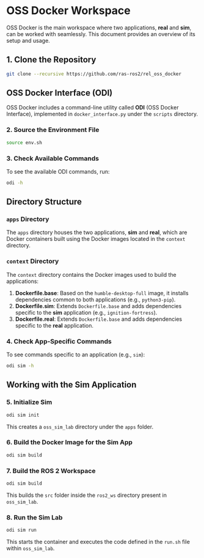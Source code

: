 # OSS Docker Workspace

OSS Docker is the main workspace where two applications, **real** and **sim**, can be worked with seamlessly. This document provides an overview of its setup and usage.

## 1. Clone the Repository
```bash
git clone --recursive https://github.com/ras-ros2/rel_oss_docker
```

## OSS Docker Interface (ODI)
OSS Docker includes a command-line utility called **ODI** (OSS Docker Interface), implemented in `docker_interface.py` under the `scripts` directory.

### 2. Source the Environment File
```bash
source env.sh
```

### 3. Check Available Commands
To see the available ODI commands, run:
```bash
odi -h
```

## Directory Structure
### `apps` Directory
The `apps` directory houses the two applications, **sim** and **real**, which are Docker containers built using the Docker images located in the `context` directory.

### `context` Directory
The `context` directory contains the Docker images used to build the applications:
1. **Dockerfile.base**: Based on the `humble-desktop-full` image, it installs dependencies common to both applications (e.g., `python3-pip`).
2. **Dockerfile.sim**: Extends `Dockerfile.base` and adds dependencies specific to the **sim** application (e.g., `ignition-fortress`).
3. **Dockerfile.real**: Extends `Dockerfile.base` and adds dependencies specific to the **real** application.

### 4. Check App-Specific Commands
To see commands specific to an application (e.g., `sim`):
```bash
odi sim -h
```

## Working with the Sim Application
### 5. Initialize Sim
```bash
odi sim init
```
This creates a `oss_sim_lab` directory under the `apps` folder.

### 6. Build the Docker Image for the Sim App
```bash
odi sim build
```

### 7. Build the ROS 2 Workspace
```bash
odi sim build
```
This builds the `src` folder inside the `ros2_ws` directory present in `oss_sim_lab`.

### 8. Run the Sim Lab
```bash
odi sim run
```
This starts the container and executes the code defined in the `run.sh` file within `oss_sim_lab`.

